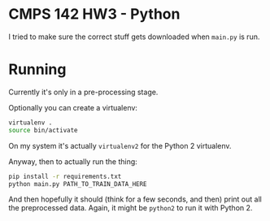 # CMPS 142 HW3 - Python

I tried to make sure the correct stuff gets downloaded when `main.py` is run.

# Running

Currently it's only in a pre-processing stage.

Optionally you can create a virtualenv:

```bash
virtualenv .
source bin/activate
```

On my system it's actually `virtualenv2` for the Python 2 virtualenv.

Anyway, then to actually run the thing:

```bash
pip install -r requirements.txt
python main.py PATH_TO_TRAIN_DATA_HERE
```

And then hopefully it should (think for a few seconds, and then) print out all
the preprocessed data. Again, it might be `python2` to run it with Python 2.
